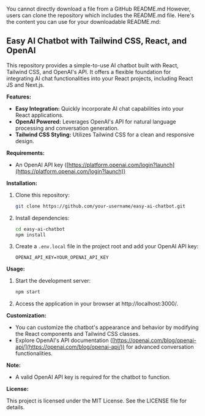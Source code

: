 You cannot directly download a file from a GitHub README.md However, users can clone the repository which includes the README.md file. Here's the content you can use for your downloadable README.md:

## Easy AI Chatbot with Tailwind CSS, React, and OpenAI

This repository provides a simple-to-use AI chatbot built with React, Tailwind CSS, and OpenAI's API. It offers a flexible foundation for integrating AI chat functionalities into your React projects, including React JS and Next.js.

**Features:**

- **Easy Integration:** Quickly incorporate AI chat capabilities into your React applications.
- **OpenAI Powered:** Leverages OpenAI's API for natural language processing and conversation generation.
- **Tailwind CSS Styling:** Utilizes Tailwind CSS for a clean and responsive design.

**Requirements:**

- An OpenAI API key ([https://platform.openai.com/login?launch](https://platform.openai.com/login?launch))

**Installation:**

1. Clone this repository:

   ```bash
   git clone https://github.com/your-username/easy-ai-chatbot.git
   ```

2. Install dependencies:

   ```bash
   cd easy-ai-chatbot
   npm install
   ```

3. Create a `.env.local` file in the project root and add your OpenAI API key:

   ```
   OPENAI_API_KEY=YOUR_OPENAI_API_KEY
   ```

**Usage:**

1. Start the development server:

   ```bash
   npm start
   ```

2. Access the application in your browser at http://localhost:3000/.

**Customization:**

- You can customize the chatbot's appearance and behavior by modifying the React components and Tailwind CSS classes.
- Explore OpenAI's API documentation ([https://openai.com/blog/openai-api/](https://openai.com/blog/openai-api/)) for advanced conversation functionalities.

**Note:**

- A valid OpenAI API key is required for the chatbot to function.

**License:**

This project is licensed under the MIT License. See the LICENSE file for details.
